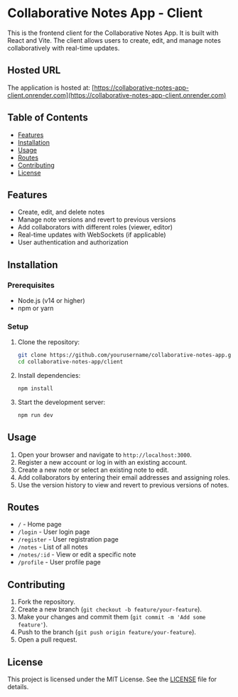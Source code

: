 # Collaborative Notes App - Client

This is the frontend client for the Collaborative Notes App. It is built with React and Vite. The client allows users to create, edit, and manage notes collaboratively with real-time updates.

## Hosted URL

The application is hosted at: [https://collaborative-notes-app-client.onrender.com](https://collaborative-notes-app-client.onrender.com)

## Table of Contents

- [Features](#features)
- [Installation](#installation)
- [Usage](#usage)
- [Routes](#routes)
- [Contributing](#contributing)
- [License](#license)

## Features

- Create, edit, and delete notes
- Manage note versions and revert to previous versions
- Add collaborators with different roles (viewer, editor)
- Real-time updates with WebSockets (if applicable)
- User authentication and authorization

## Installation

### Prerequisites

- Node.js (v14 or higher)
- npm or yarn

### Setup

1. Clone the repository:

   ```sh
   git clone https://github.com/yourusername/collaborative-notes-app.git
   cd collaborative-notes-app/client
   ```

2. Install dependencies:

   ```sh
   npm install
   ```

3. Start the development server:

   ```sh
   npm run dev
   ```

## Usage

1. Open your browser and navigate to `http://localhost:3000`.
2. Register a new account or log in with an existing account.
3. Create a new note or select an existing note to edit.
4. Add collaborators by entering their email addresses and assigning roles.
5. Use the version history to view and revert to previous versions of notes.

## Routes

- `/` - Home page
- `/login` - User login page
- `/register` - User registration page
- `/notes` - List of all notes
- `/notes/:id` - View or edit a specific note
- `/profile` - User profile page

## Contributing

1. Fork the repository.
2. Create a new branch (`git checkout -b feature/your-feature`).
3. Make your changes and commit them (`git commit -m 'Add some feature'`).
4. Push to the branch (`git push origin feature/your-feature`).
5. Open a pull request.

## License

This project is licensed under the MIT License. See the [LICENSE](../LICENSE) file for details.
